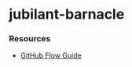 # jubilant-barnacle

### Resources
- [GitHub Flow Guide](https://guides.github.com/introduction/flow/)
